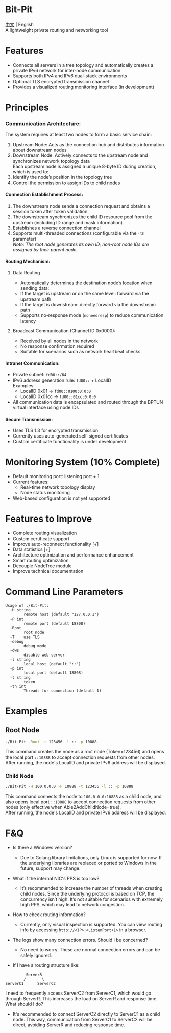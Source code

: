 # Bit-Pit 
[中文](https://github.com/Unicode01/Bit-Pit/blob/main/READMECN.md) | English  
A lightweight private routing and networking tool

# Features
* Connects all servers in a tree topology and automatically creates a private IPv6 network for inter-node communication  
* Supports both IPv4 and IPv6 dual-stack environments  
* Optional TLS encrypted transmission channel  
* Provides a visualized routing monitoring interface (in development)  

# Principles
### Communication Architecture:
The system requires at least two nodes to form a basic service chain:  
1. Upstream Node: Acts as the connection hub and distributes information about downstream nodes  
2. Downstream Node: Actively connects to the upstream node and synchronizes network topology data  
Each upstream node is assigned a unique 8-byte ID during creation, which is used to:  
1. Identify the node’s position in the topology tree  
2. Control the permission to assign IDs to child nodes  

#### Connection Establishment Process:
1. The downstream node sends a connection request and obtains a session token after token validation  
2. The downstream synchronizes the child ID resource pool from the upstream (including ID range and mask information)  
3. Establishes a reverse connection channel  
4. Supports multi-threaded connections (configurable via the `-th` parameter)  
*Note: The root node generates its own ID; non-root node IDs are assigned by their parent node.*

#### Routing Mechanism:
1. Data Routing
    * Automatically determines the destination node’s location when sending data:  
    * If the target is upstream or on the same level: forward via the upstream path  
    * If the target is downstream: directly forward via the downstream path  
    * Supports no-response mode (`noneedresp`) to reduce communication latency  

2. Broadcast Communication (Channel ID 0x0000):
    * Received by all nodes in the network  
    * No response confirmation required  
    * Suitable for scenarios such as network heartbeat checks  

#### Intranet Communication:
* Private subnet: `fd00::/64`  
* IPv6 address generation rule: `fd00::` + LocalID  
Examples:  
  * LocalID 0x01 → `fd00::0100:0:0:0`  
  * LocalID 0x01cc → `fd00::01cc:0:0:0`  
* All communication data is encapsulated and routed through the BPTUN virtual interface using node IDs  

#### Secure Transmission:
* Uses TLS 1.3 for encrypted transmission  
* Currently uses auto-generated self-signed certificates  
* Custom certificate functionality is under development  

# Monitoring System (10% Complete)
* Default monitoring port: listening port + 1  
* Current features:  
  * Real-time network topology display  
  * Node status monitoring  
* Web-based configuration is not yet supported  

# Features to Improve
* Complete routing visualization  
* Custom certificate support  
* Improve auto-reconnect functionality [√]  
* Data statistics [+]  
* Architecture optimization and performance enhancement  
* Smart routing optimization  
* Decouple NodeTree module  
* Improve technical documentation  

# Command Line Parameters
```
Usage of ./Bit-Pit:
  -H string
        remote host (default "127.0.0.1")
  -P int
        remote port (default 18808)
  -Root
        root node
  -T    use TLS
  -debug
        debug mode
  -dws
        disable web server
  -l string
        local host (default "::")
  -p int
        local port (default 18808)
  -t string
        token
  -th int
        Threads for connection (default 1)
```

# Examples
## Root Node
```bash
./Bit-Pit -Root -t 123456 -l :: -p 10888
``` 
This command creates the node as a root node (Token=123456) and opens the local port `::10888` to accept connection requests from other nodes.  
After running, the node's LocalID and private IPv6 address will be displayed.

### Child Node
```bash
./Bit-Pit -H 100.0.0.0 -P 10888 -t 123456 -l :: -p 10888
``` 
This command connects the node to `100.0.0.0:10888` as a child node, and also opens local port `::10888` to accept connection requests from other nodes (only effective when Able2AddChildNode=true).  
After running, the node's LocalID and private IPv6 address will be displayed.

# F&Q
* Is there a Windows version?
  * Due to Golang library limitations, only Linux is supported for now. If the underlying libraries are replaced or ported to Windows in the future, support may change.

* What if the internal NIC's PPS is too low?
  * It’s recommended to increase the number of threads when creating child nodes. Since the underlying protocol is based on TCP, the concurrency isn’t high. It’s not suitable for scenarios with extremely high PPS, which may lead to network congestion.

* How to check routing information?
  * Currently, only visual inspection is supported. You can view routing info by accessing `http://<IP>:<ListenPort+1>` in a browser.

* The logs show many connection errors. Should I be concerned?
  * No need to worry. These are normal connection errors and can be safely ignored.

* If I have a routing structure like:
```
         ServerR  
        /       \  
ServerC1      ServerC2  
```
I need to frequently access ServerC2 from ServerC1, which would go through ServerR. This increases the load on ServerR and response time. What should I do?
  * It's recommended to connect ServerC2 directly to ServerC1 as a child node. This way, communication from ServerC1 to ServerC2 will be direct, avoiding ServerR and reducing response time.
